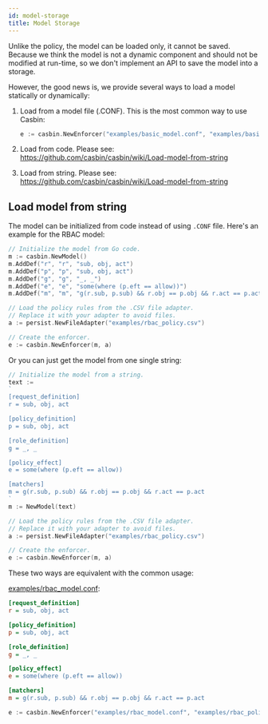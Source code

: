 ```yaml
---
id: model-storage
title: Model Storage
---
```


Unlike the policy, the model can be loaded only, it cannot be saved. Because we think the model is not a dynamic component and should not be modified at run-time, so we don't implement an API to save the model into a storage.

However, the good news is, we provide several ways to load a model statically or dynamically:

1. Load from a model file (.CONF). This is the most common way to use Casbin:

    ```go
    e := casbin.NewEnforcer("examples/basic_model.conf", "examples/basic_policy.csv")
    ```

2. Load from code. Please see: https://github.com/casbin/casbin/wiki/Load-model-from-string

3. Load from string. Please see: https://github.com/casbin/casbin/wiki/Load-model-from-string

## Load model from string

The model can be initialized from code instead of using ``.CONF`` file. Here's an example for the RBAC model:

```go
// Initialize the model from Go code.
m := casbin.NewModel()
m.AddDef("r", "r", "sub, obj, act")
m.AddDef("p", "p", "sub, obj, act")
m.AddDef("g", "g", "_, _")
m.AddDef("e", "e", "some(where (p.eft == allow))")
m.AddDef("m", "m", "g(r.sub, p.sub) && r.obj == p.obj && r.act == p.act")

// Load the policy rules from the .CSV file adapter.
// Replace it with your adapter to avoid files.
a := persist.NewFileAdapter("examples/rbac_policy.csv")

// Create the enforcer.
e := casbin.NewEnforcer(m, a)
```

Or you can just get the model from one single string:

```go
// Initialize the model from a string.
text :=
`
[request_definition]
r = sub, obj, act

[policy_definition]
p = sub, obj, act

[role_definition]
g = _, _

[policy_effect]
e = some(where (p.eft == allow))

[matchers]
m = g(r.sub, p.sub) && r.obj == p.obj && r.act == p.act
`
m := NewModel(text)

// Load the policy rules from the .CSV file adapter.
// Replace it with your adapter to avoid files.
a := persist.NewFileAdapter("examples/rbac_policy.csv")

// Create the enforcer.
e := casbin.NewEnforcer(m, a)
```

These two ways are equivalent with the common usage:

[examples/rbac_model.conf](https://github.com/casbin/casbin/blob/master/examples/rbac_model.conf):

```ini
[request_definition]
r = sub, obj, act

[policy_definition]
p = sub, obj, act

[role_definition]
g = _, _

[policy_effect]
e = some(where (p.eft == allow))

[matchers]
m = g(r.sub, p.sub) && r.obj == p.obj && r.act == p.act
```

```go
e := casbin.NewEnforcer("examples/rbac_model.conf", "examples/rbac_policy.csv")
```
